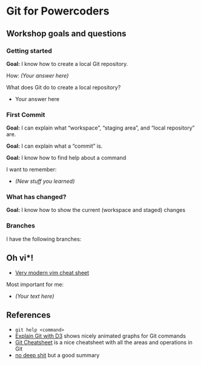 # Git for Powercoders

## Workshop goals and questions


### Getting started

**Goal:** I know how to create a local Git repository.

How: *(Your answer here)*

What does Git do to create a local repository?

* Your answer here


### First Commit

**Goal:** I can explain what “workspace”, “staging area”, and “local repository” are.

**Goal:** I can explain what a “commit” is.

**Goal:** I know how to find help about a command

I want to remember:

* *(New stuff you learned)*


### What has changed?

**Goal:** I know how to show the current (workspace and staged) changes 


### Branches

I have the following branches:


## Oh vi*!

* [Very modern vim cheat sheet](https://www.fprintf.net/vimCheatSheet.html)

Most important for me:

* *(Your text here)*


## References

* `git help <command>`
* [Explain Git with D3](http://onlywei.github.io/explain-git-with-d3/) shows nicely animated graphs for Git commands
* [Git Cheatsheet](http://ndpsoftware.com/git-cheatsheet.html) is a nice cheatsheet with all the areas and operations in Git
* [no deep shit](http://rogerdudler.github.io/git-guide/) but a good summary

